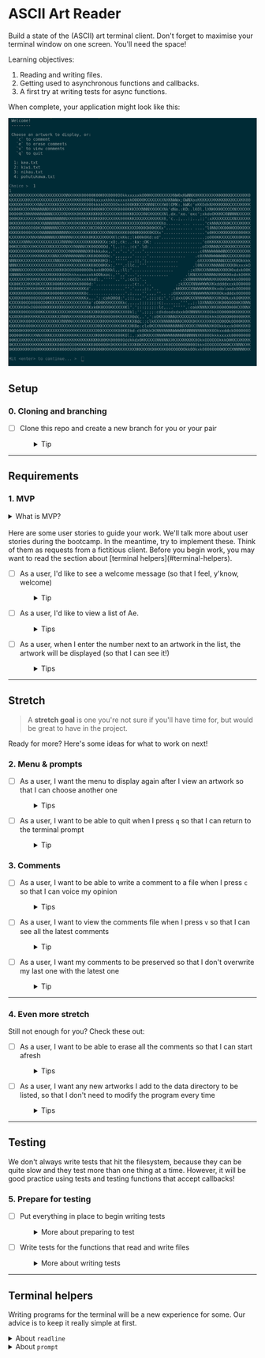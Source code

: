 # ASCII Art Reader

Build a state of the (ASCII) art terminal client. Don't forget to maximise your terminal window on one screen. You'll need the space!

Learning objectives:
1. Reading and writing files.
1. Getting used to asynchronous functions and callbacks.
1. A first try at writing tests for async functions.

When complete, your application might look like this:

![Screenshot of terminal program showing two selection prompts followed by an illustration of a bird in flight. The illustration is made of ASCII characters composed into patterns of light and dark](reader.png)

## Setup

### 0. Cloning and branching
- [ ] Clone this repo and create a new branch for you or your pair
  <details style="padding-left: 2em">
    <summary>Tip</summary>

    You'll be working in `index.js` (once you start adding functionality, you can run your app with `npm start`)
  </details>

---

## Requirements

### 1. MVP

<details>
  <summary>What is MVP?</summary>

  An MVP is a **Minimum Viable Product**. It's the least amount of work you can do and still have a working project!
</details>

<br />
Here are some user stories to guide your work. We'll talk more about user stories during the bootcamp. In the meantime, try to implement these. Think of them as requests from a fictitious client. Before you begin work, you may want to read the section about [terminal helpers](#terminal-helpers).

- [ ] As a user, I'd like to see a welcome message (so that I feel, y'know, welcome)
  <details style="padding-left: 2em">
    <summary>Tip</summary>
    
    Start small. You'll use `console.log` statements a lot in this project, since the terminal **is** the console!
  </details>

- [ ] As a user, I'd like to view a list of Ae.
  <details style="padding-left: 2em">
    <summary>Tips</summary>

    - Here's where you show a list of filenames from the `data` directory. You can choose to keep these in your code for now
    - Hint: start counting from 0, it will make indexing an array that much easier
  </details>

- [ ] As a user, when I enter the number next to an artwork in the list, the artwork will be displayed (so that I can see it!)
  <details style="padding-left: 2em">
    <summary>Tips</summary>

    - There's a section on [terminal helpers](#terminal-helpers) below. Try using the `readline` function, it's a good way to practice callbacks
    - Again, start small. Try to get the number from the user and display it in the terminal
    - Once you have that, use the number to get the filename. Maybe the filenames are in an array, and the numbers are the array indices?
    - When you have the right filename, use `fs.readFile` to load the file
    - Finally, inside the callback for `fs.readFile`, use `console.log` to output the file's contents to the terminal
  </details>

---

## Stretch

> A **stretch goal** is one you're not sure if you'll have time for, but would be great to have in the project.

Ready for more? Here's some ideas for what to work on next!

### 2. Menu & prompts
- [ ] As a user, I want the menu to display again after I view an artwork so that I can choose another one
  <details style="padding-left: 2em">
    <summary>Tips</summary>

    - Maybe turn the main menu into a function you can call any time you want to?
    - In order to not scroll the 'image' off the screen, you might want to ask the user to press enter before continuing.
  </details>

- [ ] As a user, I want to be able to quit when I press `q` so that I can return to the terminal prompt
  <details style="padding-left: 2em">
    <summary>Tip</summary>

    Hint: `process.exit()`
  </details>

### 3. Comments

- [ ] As a user, I want to be able to write a comment to a file when I press `c` so that I can voice my opinion
  <details style="padding-left: 2em">
    <summary>Tips</summary>

    - Here's your chance to practice with `fs.writeFile`!
    - Don't get too fancy at first. Just accept a line of input into a variable, and write that variable out again to a file called `data/comments.txt`.
  </details>

- [ ] As a user, I want to view the comments file when I press `v` so that I can see all the latest comments
  <details style="padding-left: 2em">
    <summary>Tip</summary>
    
    - Once you have comment display working, try adding another comment. What happens to the first one?
  </details>

- [ ] As a user, I want my comments to be preserved so that I don't overwrite my last one with the latest one
  <details style="padding-left: 2em">
    <summary>Tip</summary>

    - Here's a good use case for `fs.appendFile`.
  </details>

---

### 4. Even more stretch

Still not enough for you? Check these out:

- [ ] As a user, I want to be able to erase all the comments so that I can start afresh
  <details style="padding-left: 2em">
    <summary>Tips</summary>

    - Think about how to remove the contents of the file without actually deleting it. Or perhaps it should be deleted?
    - You'll need to add another key to the menu, perhaps 'd'.
    - You may want to think about an "Are you sure?" prompt to prevent accidents.
  </details>

- [ ] As a user, I want any new artworks I add to the data directory to be listed, so that I don't need to modify the program every time
  <details style="padding-left: 2em">
    <summary>Tips</summary>

    Hint: `fs.readdir` This is another chance to practice callbacks.
  
  </details>

---

## Testing

We don't always write tests that hit the filesystem, because they can be quite slow and they test more than one thing at a time. However, it will be good practice using tests and testing functions that accept callbacks!

### 5. Prepare for testing

- [ ] Put everything in place to begin writing tests
  <details style="padding-left: 2em">
    <summary>More about preparing to test</summary>

    By now you should be getting used to setting up Node programs. Here's a reminder in case you need it, but most of it is already done for you:

    1. Create an npm `package.json` file using `npm init`.
    1. Install `jest` as dev dependencies (use `-D`).
    1. Write a couple of scripts in your `package.json`:
        - one that starts the program
        - one that runs all the tests (you may wish to refer to the tdd-bowling-kata, for this)
    1. Create a `tests` directory.
    1. Write a simple initial test that proves the tests run ok.

    You'll see we've included a data directory with some text files in it. You'll need those in a bit.
  </details>

- [ ] Write tests for the functions that read and write files
  <details style="padding-left: 2em">
    <summary>More about writing tests</summary>

    It can be quite fiddly to write tests that check what gets sent to the console, so we're not going to do that now. Instead, we should focus on testing your functions that read and write files.

    One approach might be to create a very simple test file. Call it `test.txt` (or similar). Put a simple string inside, and keep it inside your `tests` directory so it doesn't have anything to do with the main program.

    This should let you test some of your functions. For example, you could check that the:
    - string returned from your read function is the same as the one you put in `test.txt`
    - number of lines in a file has changed after you write to it (hint: count the newline `\n` characters)
    - file has no lines in it after your delete comments function runs (might need to use a different test file for that one)

    If you're writing a test that changes something on the filesystem, be sure to return the state of whatever you change to normal at the end of the test.  If you're having trouble writing your tests, remember to reach out for help sooner rather than later. Be kind to yourself, and don't expect to understand everything right away.
  </details>

---

## Terminal helpers

Writing programs for the terminal will be a new experience for some. Our advice is to keep it really simple at first.

<details>
  <summary>About <code>readline</code></summary>

  Something you may find is that you need a way to wait for input from the terminal, for example when choosing which file to display. `readline`, which comes with the Node standard library, will let you pause your program until the user hits enter, then call whatever function you want:

  ```js
  const readline = require('readline')

  function pressEnter () {
    const rl = readline.createInterface({
      input: process.stdin,
      output: process.stdout
    })

    rl.question('Which file should I load? ', function (input) {
      rl.close()

      // Call any functions you like here. For example:
      loadFile(input)
    })
  }
  ```

  As you can see, `readline` gives you even more practice with callbacks!
</details>

<details>
  <summary>About <code>prompt</code></summary>

  If you want to get a little more fancy, try using the `prompt` npm package for input. An example of how you might use it:

  ```js
  const prompt = require('prompt')

  prompt.message = ''
  prompt.delimiter = ': '
  prompt.start()

  const choice = {
    name: 'choice',
    hidden: true,
    message: 'Make your choice'
  }

  prompt.get(choice, function (err, result) {
    // Do something with result.choice here...
  })
  ```

  The callback you pass to `prompt.get` will receive an object that has a property with the name of your input, so for example:

  ```js
  {
    choice: '1'
  }
  ```
</details>
